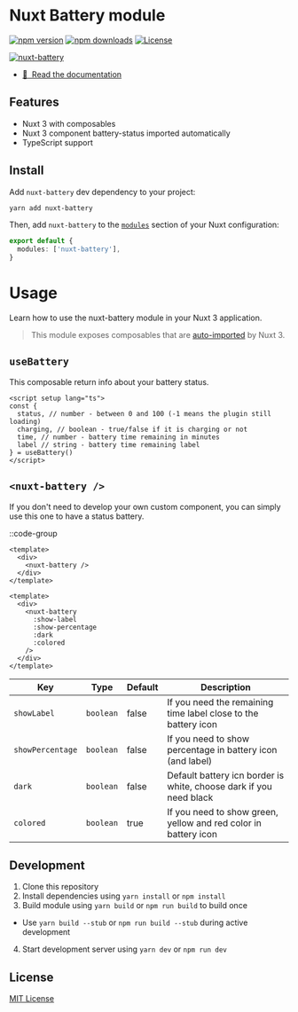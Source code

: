 # Nuxt Battery module

[![npm version][npm-version-src]][npm-version-href]
[![npm downloads][npm-downloads-src]][npm-downloads-href]
[![License][license-src]][license-href]

[![nuxt-battery](https://nuxt-battery.vercel.app/preview.png)](https://nuxt-battery.vercel.app)

- [📖 &nbsp;Read the documentation](https://nuxt-battery.vercel.app)

## Features

- Nuxt 3 with composables
- Nuxt 3 component battery-status imported automatically
- TypeScript support

## Install


Add `nuxt-battery` dev dependency to your project:

```bash [yarn]
yarn add nuxt-battery
```

Then, add `nuxt-battery` to the [`modules`](https://nuxt.com/docs/api/configuration/nuxt-config#modules) section of your Nuxt configuration:

```ts [nuxt.config.js|ts]
export default {
  modules: ['nuxt-battery'],
}
```

# Usage

Learn how to use the nuxt-battery module in your Nuxt 3 application.

> This module exposes composables that are [auto-imported](https://nuxt.com/docs/guide/directory-structure/composables) by Nuxt 3.

## `useBattery`

This composable return info about your battery status.

```vue
<script setup lang="ts">
const {
  status, // number - between 0 and 100 (-1 means the plugin still loading)
  charging, // boolean - true/false if it is charging or not
  time, // number - battery time remaining in minutes
  label // string - battery time remaining label 
} = useBattery()
</script>
```

## `<nuxt-battery />`

If you don't need to develop your own custom component, you can simply use this one to have a status battery.

::code-group
```vue [simple]
<template>
  <div>
    <nuxt-battery />
  </div>
</template>
```
```vue [complex]
<template>
  <div>
    <nuxt-battery
      :show-label
      :show-percentage
      :dark
      :colored
    />
  </div>
</template>
```

| **Key**          | **Type**  | **Default** | **Description**                                                    |
|------------------|-----------|-------------|--------------------------------------------------------------------|
| `showLabel`      | `boolean` | false       | If you need the remaining time label close to the battery icon     |
| `showPercentage` | `boolean` | false       | If you need to show percentage in battery icon (and label)         |
| `dark`           | `boolean` | false       | Default battery icn border is white, choose dark if you need black |
| `colored`        | `boolean` | true        | If you need to show green, yellow and red color in battery icon    |

## Development

1. Clone this repository
2. Install dependencies using `yarn install` or `npm install`
3. Build module using `yarn build` or `npm run build` to build once
  - Use `yarn build --stub` or `npm run build --stub` during active development
4. Start development server using `yarn dev` or `npm run dev`

## License

[MIT License](./LICENSE)

<!-- Badges -->
[npm-version-src]: https://img.shields.io/npm/v/nuxt-battery/latest.svg?style=flat&colorA=18181B&colorB=28CF8D
[npm-version-href]: https://www.npmjs.com/package/nuxt-battery

[npm-downloads-src]: https://img.shields.io/npm/dt/nuxt-battery.svg?style=flat&colorA=18181B&colorB=28CF8D
[npm-downloads-href]: https://www.npmjs.com/package/nuxt-battery

[license-src]: https://img.shields.io/npm/l/nuxt-battery.svg?style=flat&colorA=18181B&colorB=28CF8D
[license-href]: https://www.npmjs.com/package/nuxt-battery
